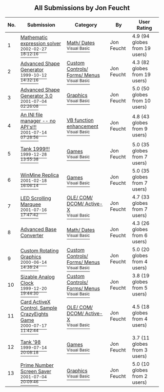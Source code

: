 ﻿<div align="center">

## All Submissions by Jon Feucht

</div>

No.  | Submission | Category | By   | User Rating
---- | ---------- | -------- | ---- | -----------
1 | [Mathematic expression solver<br /><sup>2002-02-27 18:12:16</sup>](https://github.com/Planet-Source-Code/jon-feucht-mathematic-expression-solver__1-32134) | [Math/ Dates<br /><sup>Visual Basic</sup>](../ByCategory/math-dates__1-37.md) | Jon Feucht | 4.9 (94 globes from 19 users)
2 | [Advanced Shape Generator<br /><sup>1999-10-12 14:32:16</sup>](https://github.com/Planet-Source-Code/jon-feucht-advanced-shape-generator__1-4010) | [Custom Controls/ Forms/  Menus<br /><sup>Visual Basic</sup>](../ByCategory/custom-controls-forms-menus__1-4.md) | Jon Feucht | 4.3 (82 globes from 19 users)
3 | [Advanced Shape Generator 3\.0<br /><sup>2001-07-04 02:26:08</sup>](https://github.com/Planet-Source-Code/jon-feucht-advanced-shape-generator-3-0__1-24713) | [Graphics<br /><sup>Visual Basic</sup>](../ByCategory/graphics__1-46.md) | Jon Feucht | 5.0 (50 globes from 10 users)
4 | [An INI file manager \-\- no API's\!\!\!<br /><sup>2001-07-14 07:28:56</sup>](https://github.com/Planet-Source-Code/jon-feucht-an-ini-file-manager-no-api-s__1-25017) | [VB function enhancement<br /><sup>Visual Basic</sup>](../ByCategory/vb-function-enhancement__1-25.md) | Jon Feucht | 4.8 (43 globes from 9 users)
5 | [Tank 1999\!\!\!<br /><sup>1999-12-28 13:55:38</sup>](https://github.com/Planet-Source-Code/jon-feucht-tank-1999__1-6210) | [Games<br /><sup>Visual Basic</sup>](../ByCategory/games__1-38.md) | Jon Feucht | 5.0 (35 globes from 7 users)
6 | [WinMine Replica<br /><sup>2001-02-18 16:06:14</sup>](https://github.com/Planet-Source-Code/jon-feucht-winmine-replica__1-21134) | [Games<br /><sup>Visual Basic</sup>](../ByCategory/games__1-38.md) | Jon Feucht | 5.0 (35 globes from 7 users)
7 | [LED Scrolling Marquee<br /><sup>2001-07-16 17:47:42</sup>](https://github.com/Planet-Source-Code/jon-feucht-led-scrolling-marquee__1-25104) | [OLE/ COM/ DCOM/ Active\-X<br /><sup>Visual Basic</sup>](../ByCategory/ole-com-dcom-active-x__1-29.md) | Jon Feucht | 4.7 (33 globes from 7 users)
8 | [Advanced Base Converter<br />](https://github.com/Planet-Source-Code/jon-feucht-advanced-base-converter__1-2757) | [Math/ Dates<br /><sup>Visual Basic</sup>](../ByCategory/math-dates__1-37.md) | Jon Feucht | 4.3 (26 globes from 6 users)
9 | [Custom Rotating Graphics<br /><sup>2000-06-14 14:38:24</sup>](https://github.com/Planet-Source-Code/jon-feucht-custom-rotating-graphics__1-8920) | [Custom Controls/ Forms/  Menus<br /><sup>Visual Basic</sup>](../ByCategory/custom-controls-forms-menus__1-4.md) | Jon Feucht | 5.0 (20 globes from 4 users)
10 | [Sizable Analog Clock<br /><sup>1999-12-20 19:44:30</sup>](https://github.com/Planet-Source-Code/jon-feucht-sizable-analog-clock__1-5046) | [Custom Controls/ Forms/  Menus<br /><sup>Visual Basic</sup>](../ByCategory/custom-controls-forms-menus__1-4.md) | Jon Feucht | 3.8 (19 globes from 5 users)
11 | [Card ActiveX Control, Sample CrazyEights Game<br /><sup>2000-07-17 11:42:44</sup>](https://github.com/Planet-Source-Code/jon-feucht-card-activex-control-sample-crazyeights-game__1-9839) | [OLE/ COM/ DCOM/ Active\-X<br /><sup>Visual Basic</sup>](../ByCategory/ole-com-dcom-active-x__1-29.md) | Jon Feucht | 4.5 (18 globes from 4 users)
12 | [Tank '98<br /><sup>1999-07-14 20:08:18</sup>](https://github.com/Planet-Source-Code/jon-feucht-tank-98__1-2755) | [Games<br /><sup>Visual Basic</sup>](../ByCategory/games__1-38.md) | Jon Feucht | 3.7 (11 globes from 3 users)
13 | [Prime Number Screen Saver<br /><sup>2001-07-04 20:09:46</sup>](https://github.com/Planet-Source-Code/jon-feucht-prime-number-screen-saver__1-24741) | [Graphics<br /><sup>Visual Basic</sup>](../ByCategory/graphics__1-46.md) | Jon Feucht | 5.0 (10 globes from 2 users)

